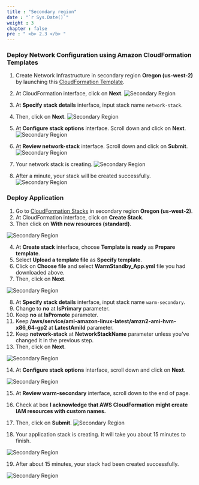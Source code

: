 ```yaml
---
title : "Secondary region"
date : "`r Sys.Date()`"
weight : 3
chapter : false
pre : " <b> 2.3 </b> "
---
```


### Deploy Network Configuration using Amazon CloudFormation Templates
1. Create Network Infrastructure in secondary region **Oregon (us-west-2)** by launching this [CloudFormation Template](https://console.aws.amazon.com/cloudformation/home?region=us-west-2#/stacks/create/template?stackName=network-stack&templateURL=https://ws-assets-prod-iad-r-pdx-f3b3f9f1a7d6a3d0.s3.us-west-2.amazonaws.com/6b7a41c6-3cae-45f2-bf2c-72c64b55d920/NetworkStack.yaml).
2. At CloudFormation interface, click on **Next**.
![Secondary Region](../../images/2.preparation/2.3.secondaryregion/2.3.1secondaryregion.png?width=90pc)


3. At **Specify stack details** interface, input stack name ```network-stack```.
4. Then, click on **Next**.
![Secondary Region](../../images/2.preparation/2.3.secondaryregion/2.3.2secondaryregion.png?width=90pc)

5. At **Configure stack options** interface. Scroll down and click on **Next**.
![Secondary Region](../../images/2.preparation/2.3.secondaryregion/2.3.3secondaryregion.png?width=90pc)

6. At **Review network-stack** interface. Scroll down and click on **Submit**.
![Secondary Region](../../images/2.preparation/2.3.secondaryregion/2.3.4secondaryregion.png?width=90pc)

7. Your network stack is creating.
![Secondary Region](../../images/2.preparation/2.3.secondaryregion/2.3.5secondaryregion.png?width=89pc)

8. After a minute, your stack will be created successfully.
![Secondary Region](../../images/2.preparation/2.3.secondaryregion/2.3.6secondaryregion.png?width=89pc)

### Deploy Application
1. Go to [CloudFormation Stacks](https://us-west-2.console.aws.amazon.com/cloudformation/home?region=us-west-2) in secondary region **Oregon  (us-west-2)**.
2. At CloudFormation interface, click on **Create Stack**.
3. Then click on **With new resources (standard)**.

![Secondary Region](../../images/2.preparation/2.3.secondaryregion/2.3.7secondaryregion.png?width=89pc)

4. At **Create stack** interface, choose **Template is ready** as **Prepare template**.
5. Select **Upload a template file** as **Specify template**.
6. Click on **Choose file** and select **WarmStandby_App.yml** file you had downloaded above.
7. Then, click on **Next**.

![Secondary Region](../../images/2.preparation/2.3.secondaryregion/2.3.8secondaryregion.png?width=89pc)

8. At **Specify stack details** interface, input stack name ```warm-secondary```.
9. Change to **no** at **IsPrimary** parameter.
10. Keep **no** at **IsPromote** parameter.
11. Keep **/aws/service/ami-amazon-linux-latest/amzn2-ami-hvm-x86_64-gp2** at **LatestAmiId** parameter.
12. Keep **network-stack** at **NetworkStackName** parameter unless you've changed it in the previous step.
13. Then, click on **Next**.

![Secondary Region](../../images/2.preparation/2.3.secondaryregion/2.3.9secondaryregion.png?width=89pc)

14. At **Configure stack options** interface, scroll down and click on **Next**.

![Secondary Region](../../images/2.preparation/2.3.secondaryregion/2.3.10secondaryregion.png?width=89pc)

15. At **Review warm-secondary** interface, scroll down to the end of page.
16. Check at box **I acknowledge that AWS CloudFormation might create IAM resources with custom names.**
17. Then, click on **Submit**.
![Secondary Region](../../images/2.preparation/2.3.secondaryregion/2.3.11secondaryregion.png?width=89pc)

18. Your application stack is creating. It will take you about 15 minutes to finish.

![Secondary Region](../../images/2.preparation/2.3.secondaryregion/2.3.12secondaryregion.png?width=90pc)

19. After about 15 minutes, your stack had been created successfully.

![Secondary Region](../../images/2.preparation/2.3.secondaryregion/2.3.13secondaryregion.png?width=90pc)